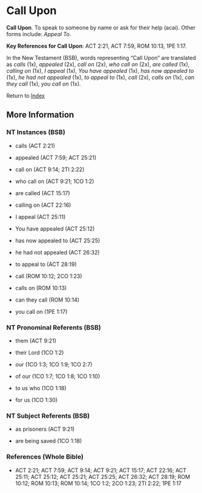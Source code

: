 # Call Upon
**Call Upon**. 
To speak to someone by name or ask for their help (acai). 
Other forms include: 
*Appeal To*. 


**Key References for Call Upon**: 
ACT 2:21, ACT 7:59, ROM 10:13, 1PE 1:17. 




In the New Testament (BSB), words representing “Call Upon” are translated as 
*calls* (1x), *appealed* (2x), *call on* (2x), *who call on* (2x), *are called* (1x), *calling on* (1x), *I appeal* (1x), *You have appealed* (1x), *has now appealed to* (1x), *he had not appealed* (1x), *to appeal to* (1x), *call* (2x), *calls on* (1x), *can they call* (1x), *you call on* (1x). 


Return to [Index](00-Index.md)

## More Information

### NT Instances (BSB)

* calls (ACT 2:21)

* appealed (ACT 7:59; ACT 25:21)

* call on (ACT 9:14; 2TI 2:22)

* who call on (ACT 9:21; 1CO 1:2)

* are called (ACT 15:17)

* calling on (ACT 22:16)

* I appeal (ACT 25:11)

* You have appealed (ACT 25:12)

* has now appealed to (ACT 25:25)

* he had not appealed (ACT 26:32)

* to appeal to (ACT 28:19)

* call (ROM 10:12; 2CO 1:23)

* calls on (ROM 10:13)

* can they call (ROM 10:14)

* you call on (1PE 1:17)



### NT Pronominal Referents (BSB)

* them (ACT 9:21)

* their Lord (1CO 1:2)

* our (1CO 1:3; 1CO 1:9; 1CO 2:7)

* of our (1CO 1:7; 1CO 1:8; 1CO 1:10)

* to us who (1CO 1:18)

* for us (1CO 1:30)



### NT Subject Referents (BSB)

* as prisoners (ACT 9:21)

* are being saved (1CO 1:18)



### References (Whole Bible)

* ACT 2:21; ACT 7:59; ACT 9:14; ACT 9:21; ACT 15:17; ACT 22:16; ACT 25:11; ACT 25:12; ACT 25:21; ACT 25:25; ACT 26:32; ACT 28:19; ROM 10:12; ROM 10:13; ROM 10:14; 1CO 1:2; 2CO 1:23; 2TI 2:22; 1PE 1:17



